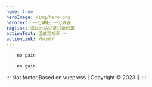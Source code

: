 ```yaml
---
home: true
heroImage: /img/hero.png
heroText: 一分耕耘 一分收获
tagline: 谨以此站记录日常积累
actionText: 温故而知新 →
actionLink: /html/
---
```


```bash
    no pain

    no gain
```

::: slot footer
Based on vuepress | Copyright © 2023 :tada:
:::
